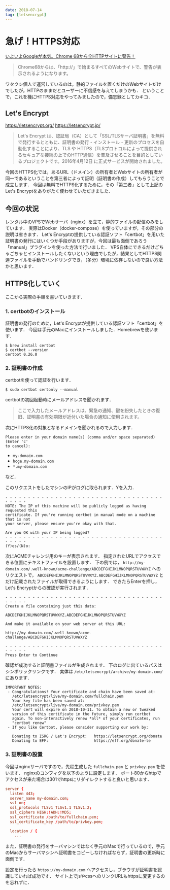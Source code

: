 ```yaml
---
date: 2018-07-14
tag: [letsencrypt]
---
```


# 急げ！HTTPS対応

[いよいよGoogleが本気。Chrome 68から全HTTPサイトに警告！](https://zenlogic.jp/aossl/basic/predict-chrome68/)

> Chrome68からは、「http://」で始まるすべてのWebサイトで、警告が表示されるようになります。


ワタクシ個人で運営しているのは，静的ファイルを置くだけのWebサイトだけでしたが，HTTPのままだとユーザーに不信感を与えてしまうかも．
ということで，これを機にHTTPS対応をやってみましたので，備忘録としてカキコ．



## Let's Encrypt

https://letsencrypt.org/
https://letsencrypt.jp/

> Let's Encrypt は、認証局（CA）として「SSL/TLSサーバ証明書」を無料で発行するとともに、証明書の発行・インストール・更新のプロセスを自動化することにより、TLS や HTTPS（TLSプロトコルによって提供されるセキュアな接続の上でのHTTP通信）を普及させることを目的としているプロジェクトです。2016年4月12日 に正式サービスが開始されました。

今回のHTTPS化では，あるURL（ドメイン）の所有者とWebサイトの所有者が同一であるということを第三者によって証明（証明書の作成）してもらうことで成立します．
今回は無料でHTTPS化するために，その「第三者」として上記のLet's Encryptをありがたく使わせていただきました．



## 今回の状況

レンタル中のVPSでWebサーバ（nginx）を立て，静的ファイルの配信のみをしています．
実際はDocker（docker-compose）を使っていますが，その部分の説明は省きます．
Let's Encryptの提供している認証ソフト「certbot」を用いた証明書の発行にはいくつか手段がありますが，今回は最も面倒であろう「manual」プラグインを使った方法で行いました．
VPS自体にできるだけごちゃごちゃとインストールしたくないという理由でしたが，結果としてHTTPS関連ファイルを手動でハンドリングでき，（多分）環境に依存しないので良い方法かと思います．



## HTTPS化していく

ここから実際の手順を書いていきます．

### 1. certbotのインストール

証明書の発行のために，Let's Encryptが提供している認証ソフト「certbot」を使います．
今回は手元のMacにインストールしました．Homebrewを使います．

```terminal:terminal
$ brew install certbot
$ certbot --version
certbot 0.26.0
```

### 2. 証明書の作成

certbotを使って認証を行います．

```terminal:terminal
$ sudo certbot certonly --manual
```

certbotの初回起動時にメールアドレスを聞かれます．

> ここで入力したメールアドレスは、緊急の通知、鍵を紛失したときの復旧、証明書の有効期限が近付いた場合の通知に使用されます。

次にHTTPS化の対象となるドメインを聞かれるので入力します．

```terminal:terminal
Please enter in your domain name(s) (comma and/or space separated)  (Enter 'c'
to cancel):
```

- `my-domain.com`
- `hoge.my-domain.com`
- `*.my-domain.com`

など．

このリクエストをしたマシンのIPがログに取られます．Yを入力．

```terminal:terminal
- - - - - - - - - - - - - - - - - - - - - - - - - - - - - - - - - - - - - - - -
NOTE: The IP of this machine will be publicly logged as having requested this
certificate. If you're running certbot in manual mode on a machine that is not
your server, please ensure you're okay with that.

Are you OK with your IP being logged?
- - - - - - - - - - - - - - - - - - - - - - - - - - - - - - - - - - - - - - - -
(Y)es/(N)o:
```

次にACMEチャレンジ用のキーが表示されます．
指定されたURLでアクセスできる位置にテキストファイルを設置します．
下の例では， `http://my-domain.com/.well-known/acme-challenge/ABCDEFGHIJKLMNOPQRSTUVWXYZ` へのリクエストで， `ABCDEFGHIJKLMNOPQRSTUVWXYZ.ABCDEFGHIJKLMNOPQRSTUVWXYZ` とだけ記載されたファイルが取得できるようにします．
できたらEnterを押し，Let's Encryptからの確認が実行されます．

```terminal:terminal
- - - - - - - - - - - - - - - - - - - - - - - - - - - - - - - - - - - - - - - -
Create a file containing just this data:

ABCDEFGHIJKLMNOPQRSTUVWXYZ.ABCDEFGHIJKLMNOPQRSTUVWXYZ

And make it available on your web server at this URL:

http://my-domain.com/.well-known/acme-challenge/ABCDEFGHIJKLMNOPQRSTUVWXYZ

- - - - - - - - - - - - - - - - - - - - - - - - - - - - - - - - - - - - - - - -
Press Enter to Continue
```

確認が成功すると証明書ファイルが生成されます．
下のログに出ているパスはシンボリックリンクです．
実体は `/etc/letsencrypt/archive/my-domain.com/` にあります．

```terminal:terminal
IMPORTANT NOTES:
 - Congratulations! Your certificate and chain have been saved at:
   /etc/letsencrypt/live/my-domain.com/fullchain.pem
   Your key file has been saved at:
   /etc/letsencrypt/live/my-domain.com/privkey.pem
   Your cert will expire on 2018-10-11. To obtain a new or tweaked
   version of this certificate in the future, simply run certbot
   again. To non-interactively renew *all* of your certificates, run
   "certbot renew"
 - If you like Certbot, please consider supporting our work by:

   Donating to ISRG / Let's Encrypt:   https://letsencrypt.org/donate
   Donating to EFF:                    https://eff.org/donate-le
```

### 3. 証明書の設置

今回はnginxサーバですので，先程生成した `fullchain.pem` と `privkey.pem` を使います．
nginxのコンフィグを以下のように設定します．
ポート80からhttpでアクセスが来た場合は301でhttpsにリダイレクトすると良いと思います．

```nginx:nginx.conf
server {
  listen 443;
  server_name my-domain.com;
  ssl on;
  ssl_protocols TLSv1 TLSv1.1 TLSv1.2;
  ssl_ciphers HIGH:!ADH:!MD5;
  ssl_certificate /path/to/fullchain.pem;
  ssl_certificate_key /path/to/privkey.pem;

  location / {
    ...
```

また，証明書の発行をサーバマシンではなく手元のMacで行っているので，手元のMacからサーバマシンへ証明書をコピーしなければならず，証明書の更新時に面倒です．

設定を行ったら `https://my-domain.com` へアクセスし，ブラウザが証明書を認識していれば成功です．
サイト上でjsやcssへのリンクURLもhttpsに変更するのを忘れずに．
